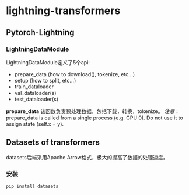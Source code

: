 # lightning-transformers

## Pytorch-Lightning
### LightningDataModule
LightningDataModule定义了5个api:
  - prepare_data (how to download(), tokenize, etc…)
  - setup (how to split, etc…)
  - train_dataloader
  - val_dataloader(s)
  - test_dataloader(s)

**prepare_data**
该函数负责预处理数据，包括下载，转换，tokenize。
*注意*：prepare_data is called from a single process (e.g. GPU 0). Do not use it to assign state (self.x = y).


## Datasets of transformers

datasets后端采用Apache Arrow格式，极大的提高了数据的处理速度。

### 安装
```bash
pip install datasets
```
